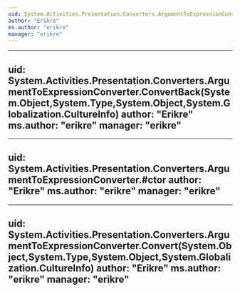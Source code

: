```yaml
---
uid: System.Activities.Presentation.Converters.ArgumentToExpressionConverter
author: "Erikre"
ms.author: "erikre"
manager: "erikre"
---
```


---
uid: System.Activities.Presentation.Converters.ArgumentToExpressionConverter.ConvertBack(System.Object,System.Type,System.Object,System.Globalization.CultureInfo)
author: "Erikre"
ms.author: "erikre"
manager: "erikre"
---

---
uid: System.Activities.Presentation.Converters.ArgumentToExpressionConverter.#ctor
author: "Erikre"
ms.author: "erikre"
manager: "erikre"
---

---
uid: System.Activities.Presentation.Converters.ArgumentToExpressionConverter.Convert(System.Object,System.Type,System.Object,System.Globalization.CultureInfo)
author: "Erikre"
ms.author: "erikre"
manager: "erikre"
---
